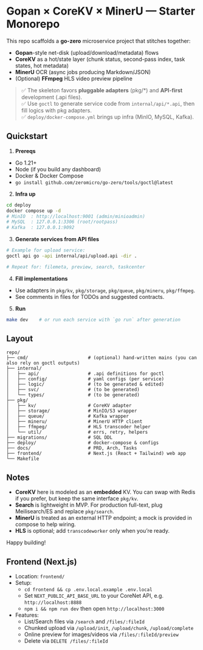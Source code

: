 # Gopan × CoreKV × MinerU — Starter Monorepo

This repo scaffolds a **go-zero** microservice project that stitches together:
- **Gopan**-style net-disk (upload/download/metadata) flows
- **CoreKV** as a hot/state layer (chunk status, second-pass index, task states, hot metadata)
- **MinerU** OCR (async jobs producing Markdown/JSON)
- (Optional) **FFmpeg** HLS video preview pipeline

> ✅ The skeleton favors **pluggable adapters** (pkg/*) and **API-first** development (.api files).  
> ✅ Use `goctl` to generate service code from `internal/api/*.api`, then fill logics with pkg adapters.  
> ✅ `deploy/docker-compose.yml` brings up infra (MinIO, MySQL, Kafka).

## Quickstart

1) **Prereqs**
- Go 1.21+
- Node (if you build any dashboard)
- Docker & Docker Compose
- `go install github.com/zeromicro/go-zero/tools/goctl@latest`

2) **Infra up**
```bash
cd deploy
docker compose up -d
# MinIO  : http://localhost:9001 (admin/minioadmin)
# MySQL  : 127.0.0.1:3306 (root/rootpass)
# Kafka  : 127.0.0.1:9092
```

3) **Generate services from API files**
```bash
# Example for upload service:
goctl api go -api internal/api/upload.api -dir .

# Repeat for: filemeta, preview, search, taskcenter
```

4) **Fill implementations**
- Use adapters in `pkg/kv`, `pkg/storage`, `pkg/queue`, `pkg/mineru`, `pkg/ffmpeg`.
- See comments in files for TODOs and suggested contracts.

5) **Run**
```bash
make dev    # or run each service with `go run` after generation
```

## Layout

```
repo/
├── cmd/                      # (optional) hand-written mains (you can also rely on goctl outputs)
├── internal/
│   ├── api/                  # .api definitions for goctl
│   ├── config/               # yaml configs (per service)
│   ├── logic/                # (to be generated & edited)
│   ├── svc/                  # (to be generated)
│   └── types/                # (to be generated)
├── pkg/
│   ├── kv/                   # CoreKV adapter
│   ├── storage/              # MinIO/S3 wrapper
│   ├── queue/                # Kafka wrapper
│   ├── mineru/               # MinerU HTTP client
│   ├── ffmpeg/               # HLS transcoder helper
│   └── util/                 # errs, retry, helpers
├── migrations/               # SQL DDL
├── deploy/                   # docker-compose & configs
├── docs/                     # PRD, Arch, Tasks
├── frontend/                 # Next.js (React + Tailwind) web app
└── Makefile
```

## Notes

- **CoreKV** here is modeled as an **embedded** KV. You can swap with Redis if you prefer, but keep the same interface `pkg/kv`.
- **Search** is lightweight in MVP. For production full-text, plug Meilisearch/ES and replace `pkg/search`.
- **MinerU** is treated as an external HTTP endpoint; a mock is provided in compose to help wiring.
- **HLS** is optional; add `transcodeworker` only when you’re ready.

Happy building!

## Frontend (Next.js)

- Location: `frontend/`
- Setup:
  - `cd frontend && cp .env.local.example .env.local`
  - Set `NEXT_PUBLIC_API_BASE_URL` to your CoreNet API, e.g. `http://localhost:8888`
  - `npm i && npm run dev` then open `http://localhost:3000`
- Features:
  - List/Search files via `/search` and `/files/:fileId`
  - Chunked upload via `/upload/init`, `/upload/chunk`, `/upload/complete`
  - Online preview for images/videos via `/files/:fileId/preview`
  - Delete via `DELETE /files/:fileId`
